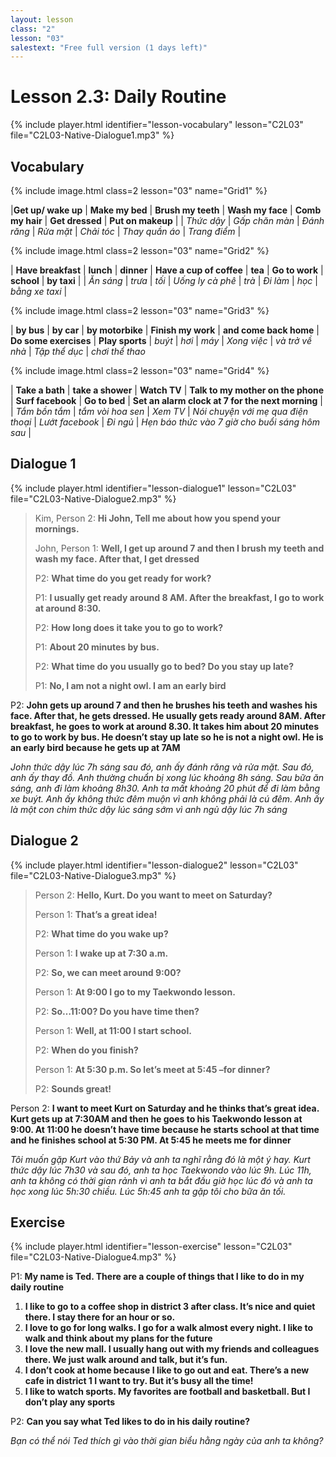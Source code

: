 ```yaml
---
layout: lesson
class: "2"
lesson: "03"
salestext: "Free full version (1 days left)"
---
```



# Lesson 2.3: Daily Routine 
{% include player.html identifier="lesson-vocabulary" lesson="C2L03" file="C2L03-Native-Dialogue1.mp3" %}


## Vocabulary


{% include image.html class=2 lesson="03" name="Grid1" %}

|**Get up/ wake up** | **Make my bed**  | **Brush my teeth**  | **Wash my face**  | **Comb my hair**  | **Get dressed**  | **Put on makeup**  | 
| *Thức dậy*  | *Gấp chăn màn* | *Đánh răng* | *Rửa mặt* | *Chải tóc* | *Thay quần áo* | *Trang điểm* | 


{% include image.html class=2 lesson="03" name="Grid2" %}

| **Have breakfast** | **lunch** | **dinner** | **Have a cup of coffee** | **tea** | **Go to work** | **school** | **by taxi** | 
| *Ăn sáng* | *trưa* | *tối* |  *Uống ly cà phê* | *trà* |  *Đi làm* | *học* | *bằng xe taxi* |



{% include image.html class=2 lesson="03" name="Grid3" %}

| **by bus** | **by car** | **by motorbike** | **Finish my work** | **and come back home** | **Do some exercises** | **Play sports**
| *buýt* | *hơi* | *máy* | *Xong việc* | *và trở về nhà* | *Tập thể dục* | *chơi thể thao*


{% include image.html class=2 lesson="03" name="Grid4" %}

| **Take a bath** | **take a shower**  | **Watch TV**  | **Talk to my mother on the phone** | **Surf facebook**  | **Go to bed**  | **Set an alarm clock at 7 for the next morning**  | 
| *Tắm bồn tắm* | *tắm vòi hoa sen* | *Xem TV* | *Nói chuyện với mẹ qua điện thoại* | *Lướt facebook* | *Đi ngủ* | *Hẹn báo thức vào 7 giờ cho buổi sáng hôm sau* | 








## Dialogue 1
{% include player.html identifier="lesson-dialogue1" lesson="C2L03" file="C2L03-Native-Dialogue2.mp3" %}


>  Kim, Person 2: **Hi John, Tell me about how you spend your mornings.**  
>  
>  John, Person 1: **Well, I get up around 7 and then I brush my teeth and wash my face. After that, I get dressed**  
>  
>  P2: **What time do you get ready for work?**  
>  
>  P1: **I usually get ready around 8 AM. After the breakfast, I go to work at around 8:30.**  
>  
>  P2: **How long does it take you to go to work?**  
>  
>  P1: **About 20 minutes by bus.**  
>  
>  P2: **What time do you usually go to bed? Do you stay up late?**  
>  
>  P1: **No, I am not a night owl. I am an early bird**  

P2: **John gets up around 7 and then he brushes his teeth and washes his face. After that, he gets dressed. He usually gets ready around 8AM. After breakfast, he goes to work at around 8.30. It takes him about 20 minutes to go to work by bus. He doesn’t stay up late so he is not a night owl. He is an early bird because he gets up at 7AM**

*John thức dậy lúc 7h sáng sau đó, anh ấy đánh răng và rửa  mặt. Sau đó, anh ấy thay đồ. Anh thường chuẩn bị xong lúc khoảng 8h sáng. Sau bữa ăn sáng, anh đi làm khoảng 8h30. Anh ta mất khoảng 20 phút để đi làm bằng xe buýt. Anh ấy không thức đêm muộn vì anh không phải là cú đêm. Anh ấy là một con chim thức dậy lúc sáng sớm vì anh ngủ dậy lúc 7h sáng*

 
## Dialogue 2

{% include player.html identifier="lesson-dialogue2" lesson="C2L03" file="C2L03-Native-Dialogue3.mp3" %}


> Person 2: **Hello, Kurt. Do you want to meet on Saturday?**  
> 
> Person 1: **That’s a great idea!**  
> 
> P2: **What time do you wake up?**  
> 
> Person 1: **I wake up at 7:30 a.m.**  
> 
> P2: **So, we can meet around 9:00?**  
> 
> Person 1: **At 9:00 I go to my Taekwondo lesson.**  
> 
> P2: **So…11:00? Do you have time then?**  
> 
> Person 1: **Well, at 11:00 I start school.**  
> 
> P2: **When do you finish?**  
> 
> Person 1: **At 5:30 p.m. So let’s meet at 5:45 –for dinner?**  
> 
> P2: **Sounds great!**  

Person 2: **I want to meet Kurt on Saturday and he thinks that’s great idea. Kurt gets up at 7:30AM and then he goes to his Taekwondo lesson at 9:00. At 11:00 he doesn’t have time because he starts school at that time and he finishes school at 5:30 PM. At 5:45 he meets me for dinner**

*Tôi muốn gặp Kurt vào thứ Bảy và anh ta nghĩ rằng đó là một ý hay. Kurt thức dậy lúc 7h30 và sau đó, anh ta học Taekwondo vào lúc 9h. Lúc 11h, anh ta không có thời gian rảnh vì anh ta bắt đầu giờ học lúc đó và anh ta học xong lúc 5h:30 chiều. Lúc 5h:45 anh ta gặp tôi cho bữa ăn tối.*

## Exercise

{% include player.html identifier="lesson-exercise" lesson="C2L03" file="C2L03-Native-Dialogue4.mp3" %}


P1: **My name is Ted. There are a couple of things that I like to do in my daily routine**

1. **I like to go to a coffee shop in district 3 after class. It’s nice and quiet there. I stay there for an hour or so.**
2. **I love to go for long walks. I go for a walk almost every night. I like to walk and think about my plans for the future**
3. **I love the new mall. I usually hang out with my friends and colleagues there. We just walk around and talk, but it’s fun.**
4. **I don’t cook at home because I like to go out and eat. There’s a new cafe in district 1 I want to try. But it’s busy all the time!**
5. **I like to watch sports. My favorites are football and basketball. But I don’t play any sports**

P2: **Can you say what Ted likes to do in his daily routine?**

*Bạn có thể nói Ted thích gì vào thời gian biểu hằng ngày của anh ta không?*
